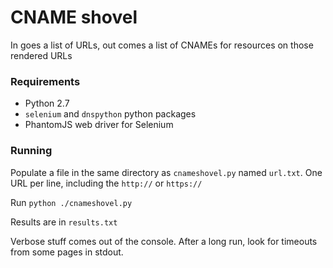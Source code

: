 # CNAME shovel
In goes a list of URLs, out comes a list of CNAMEs for resources on those rendered URLs

### Requirements

* Python 2.7
* `selenium` and `dnspython` python packages
* PhantomJS web driver for Selenium

### Running

Populate a file in the same directory as `cnameshovel.py` named `url.txt`.  One URL per line, including the `http://` or `https://` 

Run `python ./cnameshovel.py`

Results are in `results.txt`

Verbose stuff comes out of the console.  After a long run, look for timeouts from some pages in stdout.
